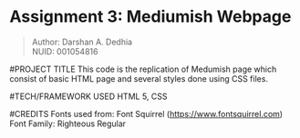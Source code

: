 # Assignment 3: Mediumish Webpage 
>Author: Darshan A. Dedhia     
NUID: 001054816

#PROJECT TITLE
This code is the replication of Medumish page which consist of basic HTML page and several styles done using CSS files.

#TECH/FRAMEWORK USED
HTML 5, CSS

#CREDITS
Fonts used from: Font Squirrel (https://www.fontsquirrel.com) 
Font Family: Righteous Regular 

